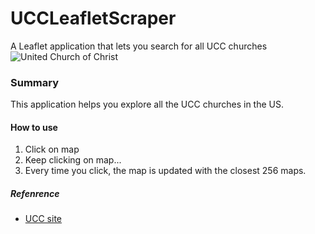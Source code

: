 # UCCLeafletScraper
A Leaflet application that lets you search for all UCC churches
![United Church of Christ](http://i.imgur.com/jioxGe2.png)

### Summary
This application helps you explore all the UCC churches in the US.

#### How to use
1. Click on map
2. Keep clicking on map...
3. Every time you click, the map is updated with the closest 256 maps.


##### Refenrence
* [UCC site](http://www.ucc.org/find)
